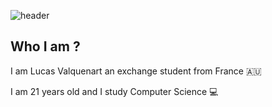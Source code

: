 ![header](https://capsule-render.vercel.app/api?type=waving&color=auto&height=200&section=header&text=Lucas%20Valquenart&fontSize=32)

## Who I am ?
I am Lucas Valquenart an exchange student from France :australia:

I am 21 years old and I study Computer Science :computer:
